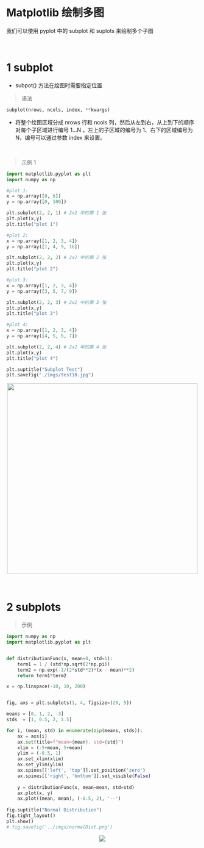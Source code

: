 &emsp;
# Matplotlib 绘制多图
我们可以使用 pyplot 中的 subplot 和 suplots 来绘制多个子图



&emsp;
# 1 subplot
- subpot() 方法在绘图时需要指定位置
>语法
```python
subplot(nrows, ncols, index, **kwargs)
```
- 将整个绘图区域分成 nrows 行和 ncols 列，然后从左到右，从上到下的顺序对每个子区域进行编号 1...N ，左上的子区域的编号为 1、右下的区域编号为 N，编号可以通过参数 index 来设置。



&emsp;
>示例 1
```python
import matplotlib.pyplot as plt
import numpy as np

#plot 1:
x = np.array([0, 6])
y = np.array([0, 100])

plt.subplot(2, 2, 1) # 2x2 中的第 1 张
plt.plot(x,y)
plt.title("plot 1")

#plot 2:
x = np.array([1, 2, 3, 4])
y = np.array([1, 4, 9, 16])

plt.subplot(2, 2, 2) # 2x2 中的第 2 张
plt.plot(x,y)
plt.title("plot 2")

#plot 3:
x = np.array([1, 2, 3, 4])
y = np.array([3, 5, 7, 9])

plt.subplot(2, 2, 3) # 2x2 中的第 3 张
plt.plot(x,y)
plt.title("plot 3")

#plot 4:
x = np.array([1, 2, 3, 4])
y = np.array([4, 5, 6, 7])

plt.subplot(2, 2, 4) # 2x2 中的第 4 张
plt.plot(x,y)
plt.title("plot 4")

plt.suptitle("Subplot Test")
plt.savefig("./imgs/test18.jpg")
```

<div align=center>
    <image src="imgs/subplot2.png" width=500>
</div>

&emsp;
# 2 subplots
>示例
```py
import numpy as np
import matplotlib.pyplot as plt


def distributionFunc(x, mean=0, std=1):
    term1 = 1 / (std*np.sqrt(2*np.pi))
    term2 = np.exp(-1/(2*std**2)*(x - mean)**2)
    return term1*term2

x = np.linspace(-10, 10, 200)


fig, axs = plt.subplots(1, 4, figsize=(20, 5))

means = [0, 1, 2, -3]
stds  = [1, 0.5, 2, 1.5]

for i, (mean, std) in enumerate(zip(means, stds)):
    ax = axs[i]
    ax.set(title=f"mean={mean}, std={std}")
    xlim = (-5+mean, 5+mean)
    ylim = (-0.5, 1)
    ax.set_xlim(xlim)
    ax.set_ylim(ylim)
    ax.spines[['left', 'top']].set_position('zero')
    ax.spines[['right', 'bottom']].set_visible(False)
    
    y = distributionFunc(x, mean=mean, std=std)
    ax.plot(x, y)
    ax.plot((mean, mean), (-0.5, 2), '--')
    
fig.suptitle("Normal Distribution")
fig.tight_layout()
plt.show()
# fig.savefig('../imgs/normalDist.png')
```
<div align=center>
    <image src="imgs/normalDist.png" width=>
</div>